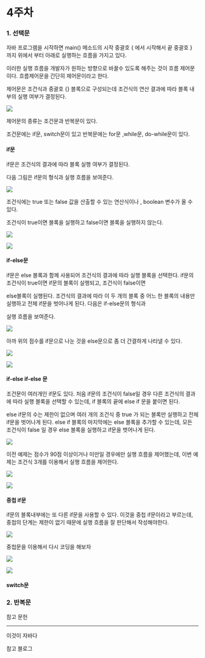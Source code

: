 # 4주차

### 1. 선택문

자바 프로그램을 시작하면 main() 메소드의 시작 중괄호 { 에서 시작해서 끝 중괄호 } 까지 위에서 부터 아래로 실행하는 흐름을 가지고 있다.

이러한 실행 흐름을 개발자가 원하는 방향으로 바꿀수 있도록 해주는 것이 흐름 제어문이다.  흐름제어문을 간단히 제어문이라고 한다.

제어문은 조건식과 중괄호 {} 블록으로 구성되는데 조건식의 연산 결과에 따라 블록 내부의 실행 여부가 결정된다.

<img src="https://github.com/sungpillhong/whiteshipstudy/blob/master/screenshot/선택문1.JPG"> </img>



제어문의 종류는 조건문과 반복문이 있다. 

조건문에는 if문, switch문이 있고 반복문에는 for문 ,while문, do-while문이 있다.



#### if문

if문은 조건식의 결과에 따라 블록 실행 여부가 결정된다.

다음 그림은 if문의 형식과 실행 흐름을 보여준다.

<img src="https://github.com/sungpillhong/whiteshipstudy/blob/master/screenshot/선택문2.JPG"> </img>

조건식에는 true 또는 false 값을 산출할 수 있는 연산식이나 , boolean 변수가 올 수 있다.

조건식이 true이면 블록을 실행하고 false이면 블록을 실행하지 않는다.

<img src="https://github.com/sungpillhong/whiteshipstudy/blob/master/screenshot/17.PNG"> </img>

<img src="https://github.com/sungpillhong/whiteshipstudy/blob/master/screenshot/17-1.PNG"> </img>

#### if-else문

if문은 else 블록과 함께 사용되어 조건식의 결과에 따라 실행 블록을 선택한다. if문의 조건식이 true이면 if문의 블록이 실행되고, 조건식이 false이면 

else블록이 실행된다. 조건식의 결과에 따라 이 두 개의 블록 중 어느 한 블록의 내용만 실행하고 전체 if문을 벗어나게 된다. 다음은 if-else문의 형식과 

실행 흐름을 보여준다.

<img src="https://github.com/sungpillhong/whiteshipstudy/blob/master/screenshot/if-else.JPG"> </img>



아까 위의 점수를 if문으로 나눈 것을 else문으로 좀 더 간결하게 나타낼 수 있다.

<img src="https://github.com/sungpillhong/whiteshipstudy/blob/master/screenshot/17-2.PNG"> </img>

<img src="https://github.com/sungpillhong/whiteshipstudy/blob/master/screenshot/17-3.PNG"> </img>

#### 

#### if-else if-else 문

조건문이 여러개인 if문도 있다. 처음 if문의 조건식이 false일 경우 다른 조건식의 결과에 따라 실행 블록을 선택할 수 있는데, if 블록의 끝에 else if 문을 붙이면 된다.

else if문의 수는 제한이 없으며 여러 개의 조건식 중 true 가 되는 블록만 실행하고 전체 if문을 벗어나게 된다. else if 블록의 마지막에는 else 블록을 추가할 수 있는데, 모든 조건식이 false 일 경우 else 블록을 실행하고 if문을 벗어나게 된다. 

<img src="https://github.com/sungpillhong/whiteshipstudy/blob/master/screenshot/선택문3.JPG"> </img>

이전 예제는 점수가 90점 이상이거나 미만일 경우에만 실행 흐름을 제어했는데, 이번 예제는 조건식 3개를 이용해서 실행 흐름을 제어한다.

<img src="https://github.com/sungpillhong/whiteshipstudy/blob/master/screenshot/17-4.PNG"> </img>

<img src="https://github.com/sungpillhong/whiteshipstudy/blob/master/screenshot/17-5.PNG"> </img>

#### 

#### 중첩 if문

if문의 블록내부에는 또 다른 if문을 사용할 수 있다. 이것을 중첩 if문이라고 부르는데, 중첩의 단계는 제한이 없기 때문에 실행 흐름을 잘 판단해서 작성해야한다.

<img src="https://github.com/sungpillhong/whiteshipstudy/blob/master/screenshot/선택문4.JPG"> </img>

중첩문을 이용해서 다시 코딩을 해보자

<img src="https://github.com/sungpillhong/whiteshipstudy/blob/master/screenshot/17-6.PNG"> </img>

<img src="https://github.com/sungpillhong/whiteshipstudy/blob/master/screenshot/17-7.PNG"> </img>

#### 

#### switch문









### 2. 반복문











참고 문헌 

------------------------------------------------------------------------------------------------------------------------------------------------------------------------------------------------------------------

이것이 자바다

참고 블로그

